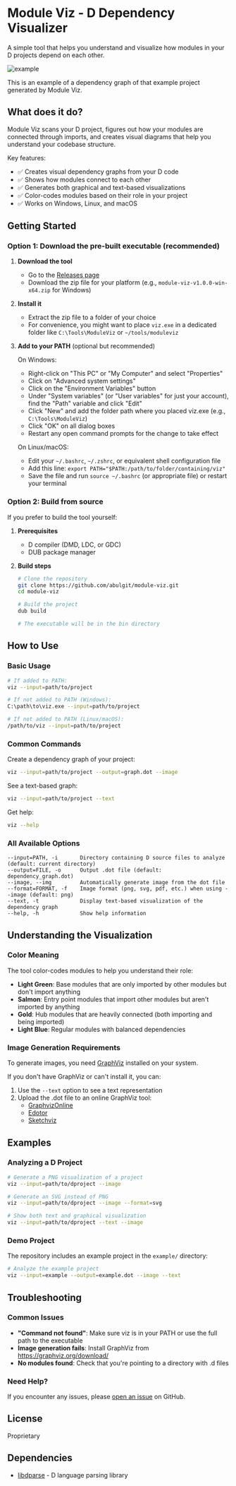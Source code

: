 # Module Viz - D Dependency Visualizer

A simple tool that helps you understand and visualize how modules in your D projects depend on each other.

![example](https://github.com/user-attachments/assets/c0581ef7-bcb2-4ba4-bb47-dd5199d4f917)

This is an example of a dependency graph of that example project generated by Module Viz.

## What does it do?

Module Viz scans your D project, figures out how your modules are connected through imports, and creates visual diagrams that help you understand your codebase structure.

Key features:
- ✅ Creates visual dependency graphs from your D code
- ✅ Shows how modules connect to each other
- ✅ Generates both graphical and text-based visualizations
- ✅ Color-codes modules based on their role in your project
- ✅ Works on Windows, Linux, and macOS

## Getting Started

### Option 1: Download the pre-built executable (recommended)

1. **Download the tool**
   - Go to the [Releases page](https://github.com/abulgit/module-viz/releases)
   - Download the zip file for your platform (e.g., `module-viz-v1.0.0-win-x64.zip` for Windows)

2. **Install it**
   - Extract the zip file to a folder of your choice
   - For convenience, you might want to place `viz.exe` in a dedicated folder like `C:\Tools\ModuleViz` or `~/tools/moduleviz`

3. **Add to your PATH** (optional but recommended)

   On Windows:
   - Right-click on "This PC" or "My Computer" and select "Properties"
   - Click on "Advanced system settings"
   - Click on the "Environment Variables" button
   - Under "System variables" (or "User variables" for just your account), find the "Path" variable and click "Edit"
   - Click "New" and add the folder path where you placed viz.exe (e.g., `C:\Tools\ModuleViz`)
   - Click "OK" on all dialog boxes
   - Restart any open command prompts for the change to take effect

   On Linux/macOS:
   - Edit your `~/.bashrc`, `~/.zshrc`, or equivalent shell configuration file
   - Add this line: `export PATH="$PATH:/path/to/folder/containing/viz"`
   - Save the file and run `source ~/.bashrc` (or appropriate file) or restart your terminal

### Option 2: Build from source

If you prefer to build the tool yourself:

1. **Prerequisites**
   - D compiler (DMD, LDC, or GDC)
   - DUB package manager

2. **Build steps**
   ```bash
   # Clone the repository
   git clone https://github.com/abulgit/module-viz.git
   cd module-viz

   # Build the project
   dub build

   # The executable will be in the bin directory
   ```

## How to Use

### Basic Usage

```bash
# If added to PATH:
viz --input=path/to/project

# If not added to PATH (Windows):
C:\path\to\viz.exe --input=path/to/project

# If not added to PATH (Linux/macOS):
/path/to/viz --input=path/to/project
```

### Common Commands

Create a dependency graph of your project:
```bash
viz --input=path/to/project --output=graph.dot --image
```

See a text-based graph:
```bash
viz --input=path/to/project --text
```

Get help:
```bash
viz --help
```

### All Available Options

```
--input=PATH, -i       Directory containing D source files to analyze (default: current directory)
--output=FILE, -o      Output .dot file (default: dependency_graph.dot)
--image, --img         Automatically generate image from the dot file
--format=FORMAT, -f    Image format (png, svg, pdf, etc.) when using --image (default: png)
--text, -t             Display text-based visualization of the dependency graph
--help, -h             Show help information
```

## Understanding the Visualization

### Color Meaning

The tool color-codes modules to help you understand their role:

- **Light Green**: Base modules that are only imported by other modules but don't import anything
- **Salmon**: Entry point modules that import other modules but aren't imported by anything
- **Gold**: Hub modules that are heavily connected (both importing and being imported)
- **Light Blue**: Regular modules with balanced dependencies

### Image Generation Requirements

To generate images, you need [GraphViz](https://graphviz.org/download/) installed on your system.

If you don't have GraphViz or can't install it, you can:
1. Use the `--text` option to see a text representation
2. Upload the .dot file to an online GraphViz tool:
   - [GraphvizOnline](https://dreampuf.github.io/GraphvizOnline/)
   - [Edotor](https://edotor.net/)
   - [Sketchviz](https://sketchviz.com/)

## Examples

### Analyzing a D Project

```bash
# Generate a PNG visualization of a project
viz --input=path/to/dproject --image

# Generate an SVG instead of PNG
viz --input=path/to/dproject --image --format=svg

# Show both text and graphical visualization
viz --input=path/to/dproject --text --image
```

### Demo Project

The repository includes an example project in the `example/` directory:

```bash
# Analyze the example project
viz --input=example --output=example.dot --image --text
```

## Troubleshooting

### Common Issues

- **"Command not found"**: Make sure viz is in your PATH or use the full path to the executable
- **Image generation fails**: Install GraphViz from https://graphviz.org/download/
- **No modules found**: Check that you're pointing to a directory with .d files

### Need Help?

If you encounter any issues, please [open an issue](https://github.com/abulgit/module-viz/issues) on GitHub.

## License

Proprietary

## Dependencies

- [libdparse](https://github.com/dlang-community/libdparse) - D language parsing library
